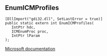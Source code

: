 ## EnumICMProfiles

```
[DllImport("gdi32.dll", SetLastError = true)]
public static extern int EnumICMProfiles(
   IntPtr hdc,
   ICMEnumProc proc,
   IntPtr lParam
);
```

[Microsoft documentation](https://docs.microsoft.com/en-us/windows/win32/api/wingdi/nf-wingdi-enumicmprofilesa)
